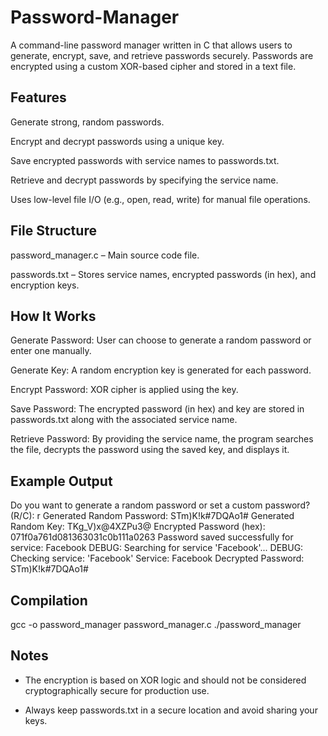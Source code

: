 # Password-Manager
A command-line password manager written in C that allows users to generate, encrypt, save, and retrieve passwords securely. Passwords are encrypted using a custom XOR-based cipher and stored in a text file.

## Features
Generate strong, random passwords.

Encrypt and decrypt passwords using a unique key.

Save encrypted passwords with service names to passwords.txt.

Retrieve and decrypt passwords by specifying the service name.

Uses low-level file I/O (e.g., open, read, write) for manual file operations.

## File Structure
password_manager.c – Main source code file.

passwords.txt – Stores service names, encrypted passwords (in hex), and encryption keys.

## How It Works
Generate Password: User can choose to generate a random password or enter one manually.

Generate Key: A random encryption key is generated for each password.

Encrypt Password: XOR cipher is applied using the key.

Save Password: The encrypted password (in hex) and key are stored in passwords.txt along with the associated service name.

Retrieve Password: By providing the service name, the program searches the file, decrypts the password using the saved key, and displays it.

## Example Output
Do you want to generate a random password or set a custom password? (R/C): r
Generated Random Password: STm)K!k#7DQAo1#
Generated Random Key: TKg_V)x@4XZPu3@
Encrypted Password (hex): 071f0a761d081363031c0b111a0263
Password saved successfully for service: Facebook
DEBUG: Searching for service 'Facebook'...
DEBUG: Checking service: 'Facebook'
Service: Facebook
Decrypted Password: STm)K!k#7DQAo1#

## Compilation
gcc -o password_manager password_manager.c
./password_manager

## Notes
* The encryption is based on XOR logic and should not be considered cryptographically secure for production use.

* Always keep passwords.txt in a secure location and avoid sharing your keys.



